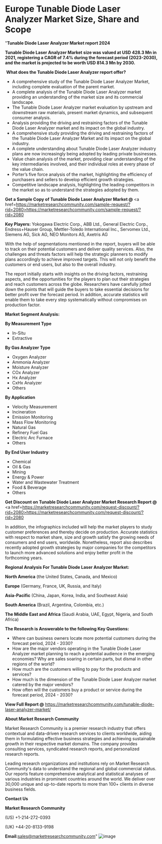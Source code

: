 # Europe Tunable Diode Laser Analyzer Market Size, Share and Scope
"<strong>Tunable Diode Laser Analyzer Market report 2024</strong>

<strong>Tunable Diode Laser Analyzer Market size was valued at USD 428.3 Mn in 2021, registering a CAGR of 7.4% during the forecast period (2023-2030), and the market is projected to be worth USD 814.3 Mn by 2030.</strong>

 <strong><b>What does the Tunable Diode Laser Analyzer report offer?</b></strong>
<ul>
  <li>A comprehensive study of the Tunable Diode Laser Analyzer Market, including complete evaluation of the parent market.</li>
  <li>A complete analysis of the Tunable Diode Laser Analyzer market providing an understanding of the market size and its commercial landscape.</li>
  <li>The Tunable Diode Laser Analyzer market evaluation by upstream and downstream raw materials, present market dynamics, and subsequent consumer analysis.</li>
  <li>Analysis providing the driving and restraining factors of the Tunable Diode Laser Analyzer market and its impact on the global industry.</li>
  <li>A comprehensive study providing the driving and restraining factors of the Tunable Diode Laser Analyzer Market and its impact on the global industry.</li>
  <li>A complete understanding about Tunable Diode Laser Analyzer industry plans are now increasingly being adopted by leading private businesses.</li>
  <li>Value chain analysis of the market, providing clear understanding of the key intermediaries involved, and their individual roles at every phase of the value chain.</li>
  <li>Porter’s five force analysis of the market, highlighting the efficiency of purchasers and sellers to develop efficient growth strategies.</li>
  <li>Competitive landscape analysis, highlighting the leading competitors in the market so as to understand the strategies adopted by them.</li>
</ul>

<strong>Get a Sample Copy of Tunable Diode Laser Analyzer Market @ </strong><a href=https://marketresearchcommunity.com/sample-request/?rid=2080><u>https://marketresearchcommunity.com/sample-request/?rid=2080</u></a>

<strong>Key Players:</strong> 
Yokogawa Electric Corp., ABB Ltd., General Electric Corp., Endress+Hauser Group, Mettler-Toledo International Inc., Servomex Ltd., Siemens AG, Sick AG, NEO Monitors AS, Axetris AG

With the help of segmentations mentioned in the report, buyers will be able to track on their potential customers and deliver quality services. Also, the challenges and threats factors will help the strategic planners to modify plans accordingly to achieve improved targets. This will not only benefit the customers or end users, but also to the overall industry.

The report initially starts with insights on the driving factors, restraining aspects, and the opportunities for the players to plan out their strategies and reach customers across the globe. Researchers have carefully jotted down the points that will guide the buyers to take essential decisions for better profit over the forecast period. In addition, accurate statistics will enable them to take every step systematically without compromises on production factor.

<strong>Market Segment Analysis:</strong>



<strong>By Measurement Type</strong>
<ul>
 	<li>In-Situ</li>
 	<li>Extractive</li>
</ul>
<strong>By Gas Analyzer Type</strong>
<ul>
 	<li>Oxygen Analyzer</li>
 	<li>Ammonia Analyzer</li>
 	<li>Moisture Analyzer</li>
 	<li>COx Analyzer</li>
 	<li>Hx Analyzer</li>
 	<li>CxHx Analyzer</li>
 	<li>Others</li>
</ul>
<strong>By Application</strong>
<ul>
 	<li>Velocity Measurement</li>
 	<li>Incineration</li>
 	<li>Emission Monitoring</li>
 	<li>Mass Flow Monitoring</li>
 	<li>Natural Gas</li>
 	<li>Refinery Fuel Gas</li>
 	<li>Electric Arc Furnace</li>
 	<li>Others</li>
</ul>
<strong>By End User Industry</strong>
<ul>
 	<li>Chemical</li>
 	<li>Oil &amp; Gas</li>
 	<li>Mining</li>
 	<li>Energy &amp; Power</li>
 	<li>Water and Wastewater Treatment</li>
 	<li>Food &amp; Beverage</li>
 	<li>Others</li>
</ul>

<strong>Get Discount on Tunable Diode Laser Analyzer Market Research Report @ </b></strong><a href=https://marketresearchcommunity.com/request-discount/?rid=2080><u>https://marketresearchcommunity.com/request-discount/?rid=2080</u></a>

In addition, the infographics included will help the market players to study customer preferences and thereby decide on production. Accurate statistics with respect to market share, size and growth satisfy the growing needs of consumers and end users, worldwide. Nonetheless, report also describes recently adopted growth strategies by major companies for the competitors to launch more advanced solutions and enjoy better profit in the forthcoming years.

<strong>Regional Analysis For Tunable Diode Laser Analyzer Market:</strong>

<strong>North America</strong> (the United States, Canada, and Mexico)

<strong>Europe</strong> (Germany, France, UK, Russia, and Italy)

<strong>Asia-Pacific</strong> (China, Japan, Korea, India, and Southeast Asia)

<strong>South America</strong> (Brazil, Argentina, Colombia, etc.)

<strong>The Middle East and Africa</strong> (Saudi Arabia, UAE, Egypt, Nigeria, and South Africa)

<strong>The Research is Answerable to the following Key Questions:</strong>
<ul>
 	<li>Where can business owners locate more potential customers during the forecast period, 2024 - 2030?</li>
 	<li>How are the major vendors operating in the Tunable Diode Laser Analyzer market planning to reach a potential audience in the emerging economies? Why are sales soaring in certain parts, but dismal in other regions of the world?</li>
 	<li>How much are the customers willing to pay for the products and services?</li>
 	<li>How much is the dimension of the Tunable Diode Laser Analyzer market catered by the major vendors?</li>
 	<li>How often will the customers buy a product or service during the forecast period, 2024 - 2030?</li>
</ul>

<strong>View Full Report @</strong> <a href=https://marketresearchcommunity.com/tunable-diode-laser-analyzer-market/>https://marketresearchcommunity.com/tunable-diode-laser-analyzer-market/</a>

<strong>About Market Research Community</strong>

Market Research Community is a premier research industry that offers contextual and data-driven research services to clients worldwide, aiding them in formulating effective business strategies and achieving sustainable growth in their respective market domains. The company provides consulting services, syndicated research reports, and personalized research reports.

Leading research organizations and institutions rely on Market Research Community's data to understand the regional and global commercial status. Our reports feature comprehensive analytical and statistical analyses of various industries in prominent countries around the world. We deliver over 30,000 unique and up-to-date reports to more than 100+ clients in diverse business fields.

<strong>Contact Us</strong>

<strong>Market Research Community</strong>

(US) +1-214-272-0393

(UK) +44-20-8133-9198

<strong>Email:</strong>sales@marketresearchcommunity.com"
![image](https://github.com/krutikad1522/marketresearchcommunity/assets/158283933/05cdd75f-f363-4c26-880b-d1ae5b255d59)

